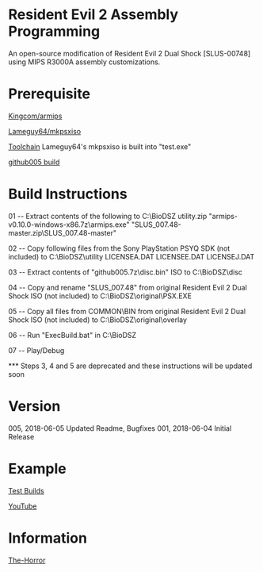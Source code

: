 # Resident Evil 2 Assembly Programming
An open-source modification of Resident Evil 2 Dual Shock [SLUS-00748] using MIPS R3000A assembly customizations.

# Prerequisite
[Kingcom/armips](https://github.com/Kingcom/armips)

[Lameguy64/mkpsxiso](https://github.com/Lameguy64/mkpsxiso)

[Toolchain](https://drive.google.com/open?id=1UNfnZ25LdRhkM3ps29e28KgGgnBHhNgg) Lameguy64's mkpsxiso is built into "test.exe"

[github005 build](https://drive.google.com/open?id=1hzkO6FwNGXOeWKFrVlBe0liW4-pvijwo)

# Build Instructions
01 -- Extract contents of the following to C:\BioDSZ
utility.zip
"armips-v0.10.0-windows-x86.7z\\armips.exe"
"SLUS_007.48-master.zip\\SLUS_007.48-master"

02 -- Copy following files from the Sony PlayStation PSYQ SDK (not included) to C:\BioDSZ\utility
LICENSEA.DAT
LICENSEE.DAT
LICENSEJ.DAT

03 -- Extract contents of "github005.7z\\disc.bin" ISO to C:\BioDSZ\disc

04 -- Copy and rename "SLUS_007.48" from original Resident Evil 2 Dual Shock ISO (not included) to C:\BioDSZ\original\PSX.EXE

05 -- Copy all files from COMMON\BIN from original Resident Evil 2 Dual Shock ISO (not included) to C:\BioDSZ\original\overlay

06 -- Run "ExecBuild.bat" in C:\BioDSZ

07 -- Play/Debug

*** Steps 3, 4 and 5 are deprecated and these instructions will be updated soon

# Version
005, 2018-06-05		Updated Readme, Bugfixes
001, 2018-06-04		Initial Release

# Example
[Test Builds](https://drive.google.com/open?id=1kJJg2AaBf3CexkkPqAhNYf5x_-0q7i6x)

[YouTube](https://www.youtube.com/channel/UCGA0gJMStIiYJXGaUq6sMDA/videos?view_as=subscriber)

# Information

[The-Horror](http://www.the-horror.com/forums/showthread.php?10487-Bio2-Bio1-5-Mix)